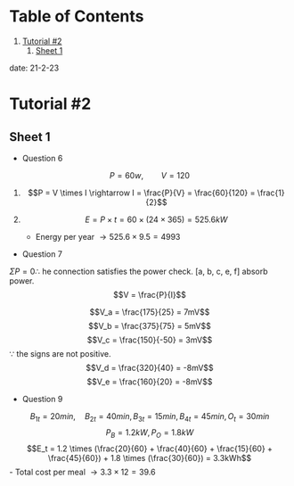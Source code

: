 
# Table of Contents

1.  [Tutorial #2](#org68dbda4)
    1.  [Sheet 1](#org3c8d36c)

date: 21-2-23


<a id="org68dbda4"></a>

# Tutorial #2


<a id="org3c8d36c"></a>

## Sheet 1

-   Question 6

$$P = 60w, \qquad V = 120$$

1.  $$P = V \times I \rightarrow I = \frac{P}{V} = \frac{60}{120} = \frac{1}{2}$$
2.  $$E = P \times t = 60 \times (24 \times 365) = 525.6kW$$

    - Energy per year $\rightarrow 525.6 \times 9.5 = 4993$

-   Question 7

$\Sigma P = 0 \therefore$ he connection satisfies the power check.
[a, b, c, e, f] absorb power.
$$V = \frac{P}{I}$$

$$V_a = \frac{175}{25} = 7mV$$
$$V_b = \frac{375}{75} = 5mV$$
$$V_c = \frac{150}{-50} = 3mV$$ $\because$ the signs are not positive.
$$V_d = \frac{320}{40} = -8mV$$
$$V_e = \frac{160}{20} = -8mV$$

-   Question 9

$$B_{1t} = 20 min, \quad B_{2t} = 40 min, B_{3t} = 15 min, B_{4t} = 45 min, O_t = 30 min$$
$$P_B = 1.2kW, P_O = 1.8kW$$
$$E_t = 1.2 \times (\frac{20}{60} + \frac{40}{60} + \frac{15}{60} + \frac{45}{60}) + 1.8 \times (\frac{30}{60}) = 3.3kWh$$
    - Total cost per meal $\rightarrow 3.3 \times 12 = 39.6$

